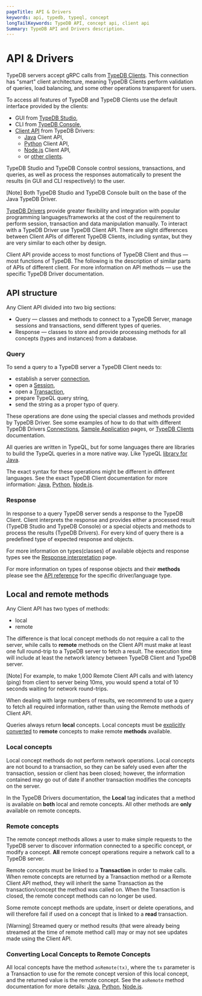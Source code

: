 ```yaml
---
pageTitle: API & Drivers
keywords: api, typedb, typeql, concept
longTailKeywords: TypeDB API, concept api, client api
Summary: TypeDB API and Drivers description.
---
```


# API & Drivers

TypeDB servers accept gRPC calls from [TypeDB Clients](../../02-clients/00-clients.md). This connection has "smart" 
client architecture, meaning TypeDB Clients perform validation of queries, load balancing, and some other operations 
transparent for users.

To access all features of TypeDB and TypeDB Clients use the default interface provided by the clients:

* GUI from [TypeDB Studio](../../02-clients/01-studio.md),
* CLI from [TypeDB Console](../../02-clients/02-console.md),
* [Client API](../../02-clients/08-api.md) from TypeDB Drivers: 
    * [Java](../../02-clients/03-java.md) Client API, 
    * [Python](../../02-clients/04-python.md) Client API, 
    * [Node.js](../../02-clients/05-nodejs.md) Client API, 
    * or [other clients](../../02-clients/06-other-languages.md).

TypeDB Studio and TypeDB Console control sessions, transactions, and queries, as well as process the responses 
automatically to present the results (in GUI and CLI respectively) to the user. 

<div class="note">
[Note]
Both TypeDB Studio and TypeDB Console built on the base of the Java TypeDB Driver.
</div>

[TypeDB Drivers](../../02-clients/00-clients.md#typedb-drivers) provide greater flexibility and integration with 
popular programming languages/frameworks at the cost of the requirement to perform session, transaction and data 
manipulation manually. To interact with a TypeDB Driver use TypeDB Client API. There are slight differences between 
Client APIs of different TypeDB Clients, including syntax, but they are very similar to each other by design.

Client API provide access to most functions of TypeDB Client and thus — most functions of TypeDB. The following is 
the description of similar parts of APIs of different client. For more information on API methods — use the specific 
TypeDB Driver documentation.

## API structure

Any Client API divided into two big sections:

* Query — classes and methods to connect to a TypeDB Server, manage sessions and transactions, send different types 
  of queries.
* Response — classes to store and provide processing methods for all concepts (types and instances) from a database.

### Query

To send a query to a TypeDB server a TypeDB Client needs to:

* establish a server [connection](01-connect.md#clients),
* open a [Session](01-connect.md#sessions),
* open a [Transaction](01-connect.md#transactions),
* prepare TypeQL query string,
* send the string as a proper typo of query.

These operations are done using the special classes and methods provided by TypeDB Driver. See some examples 
of how to do that with different TypeDB Drivers [Connections](01-connect.md), 
[Sample Application](../01-start/05-sample-app.md) pages, or [TypeDB Clients](../../02-clients) documentation.

All queries are written in TypeQL, but for some languages there are libraries to build the TypeQL queries in a more 
native way. Like TypeQL [library for Java](https://github.com/vaticle/typeql/tree/master/java). 

The exact syntax for these operations might be different in different languages. See the exact TypeDB Client 
documentation for more information: [Java](../../02-clients/03-java.md), [Python](../../02-clients/04-python.md), 
[Node.js](../../02-clients/05-nodejs.md).

### Response

In response to a query TypeDB server sends a response to the TypeDB Client. Client interprets the response and provides 
either a processed result (TypeDB Studio and TypeDB Console) or a special objects and methods to process the results 
(TypeDB Drivers). For every kind of query there is a predefined type of expected response and objects. 

For more information on types(classes) of available objects and response types see the 
[Response interpretation](07-response.md) page.

For more information on types of response objects and their **methods** please see the [API reference](08-api.md) for 
the specific driver/language type.

## Local and remote methods

Any Client API has two types of methods: 

* local
* remote

The difference is that local concept methods do not require a call to the server, while calls to **remote** methods 
on the Client API must make at least one full round-trip to a TypeDB server to fetch a result. The execution time 
will include at least the network latency between TypeDB Client and TypeDB server.

<div class="note">
[Note]
For example, to make 1,000 Remote Client API calls and with latency (ping) from client to server being 10ms, you would 
spend a total of 10 seconds waiting for network round-trips.

When dealing with large numbers of results, we recommend to use a query to fetch all required information, rather than 
using the Remote methods of Client API.
</div>

Queries always return **local** concepts. Local concepts must be 
[explicitly converted](#converting-local-concepts-to-remote-concepts) to **remote** concepts to make remote **methods** 
available.

### Local concepts

Local concept methods do not perform network operations. Local concepts are not bound to a transaction, so they can 
be safely used even after the transaction, session or client has been closed; however, the information contained may 
go out of date if another transaction modifies the concepts on the server.

In the TypeDB Drivers documentation, the **Local** tag indicates that a method is available on **both** local and 
remote concepts. All other methods are **only** available on remote concepts.

### Remote concepts

The remote concept methods allows a user to make simple requests to the TypeDB server to discover information 
connected to a specific concept, or modify a concept. **All** remote concept operations require a network call to a 
TypeDB server.

Remote concepts must be linked to a **Transaction** in order to make calls. When remote concepts are returned by a 
Transaction method or a Remote Client API method, they will inherit the same Transaction as the transaction/concept 
the method was called on. When the Transaction is closed, the remote concept methods can no longer be used.

Some remote concept methods are update, insert or delete operations, and will therefore fail if used on a concept 
that is linked to a **read** transaction.

<div class="note">
[Warning]
Streamed query or method results (that were already being streamed at the time of remote method call) may or may not 
see updates made using the Client API.
</div>

### Converting Local Concepts to Remote Concepts

All local concepts have the method `asRemote(tx)`, where the `tx` parameter is a Transaction to use for the remote 
concept version of this local concept, and the returned value is the remote concept. See the `asRemote` method 
documentation for more details: 
[Java](../../02-clients/08-api.md#java#as-remote), 
[Python](../../02-clients/08-api.md#python#as-remote), 
[Node.js](../../02-clients/08-api.md#node#as-remote).
